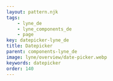 ```yaml
---
layout: pattern.njk
tags: 
    - lyne_de
    - lyne_components_de
    - page
key: datepicker-lyne_de
title: Datepicker
parent: components-lyne_de
image: lyne/overview/date-picker.webp
keywords: datepicker
order: 140
---
```

